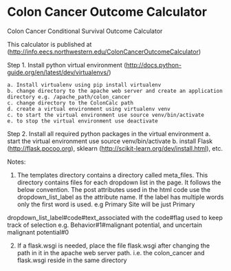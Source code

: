# Colon Cancer Outcome Calculator
Colon Cancer Conditional Survival Outcome Calculator

This calculator is published at (http://info.eecs.northwestern.edu/ColonCancerOutcomeCalculator)

Step 1. Install python virtual environment (http://docs.python-guide.org/en/latest/dev/virtualenvs/)

	a. Install virtualenv using pip install virtualenv
	b. change directory to the apache web server and create an application directory e.g. /apache_path/colon_cancer
	c. change directory to the ColonCalc path
	d. create a virtual environment using virtualenv venv
	c. to start the virtual environment use source venv/bin/activate
	e. to stop the virtual environment use deactivate

Step 2. Install all required python packages in the virtual environment
	a. start the virtual environment use source venv/bin/activate
	b. install Flask (http://flask.pocoo.org), sklearn (http://scikit-learn.org/dev/install.html), etc. 

Notes:

1. The templates directory contains a directory called meta_files. This directory contains files for each dropdown list in the page. It follows the below convention. The post attributes used in the html code use the dropdown_list_label as the attribute name. If the label has multiple words only the first word is used. e.g Primary Site will be just Primary

dropdown_list_label#code#text_associated with the code#flag used to keep track of selection
e.g. Behavior#1#malignant potential, and uncertain malignant potential#0

2. If a flask.wsgi is needed, place the file flask.wsgi after changing the path in it in the apache web server path. i.e. the colon_cancer and flask.wsgi reside in the same directory
